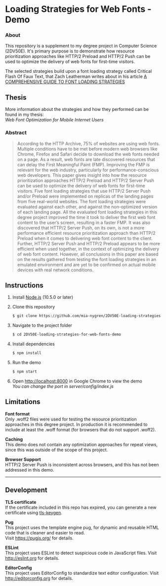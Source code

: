 # Loading Strategies for Web Fonts -  Demo

### About
This repository is a supplement to my degree project in Computer Science (2DV50E). It's primary purpose is to demonstrate how resource prioritization approaches like HTTP/2 Preload and HTTP/2 Push can be used to optimize the delivery of web fonts for first-time visitors.

The selected strategies build upon a font loading strategy called Critical Flash Of Faux Text, that Zach Leatherman writes about in his article [A COMPREHENSIVE GUIDE TO FONT LOADING STRATEGIES] 


## Thesis
More information about the strategies and how they performed can be found in my thesis:  
*Web Font Optimization for Mobile Internet Users*  

### Abstract
> According to the HTTP Archive, 75% of websites are using web fonts. Multiple
>  conditions have to be met before modern web browsers like Chrome, Firefox
>  and Safari decide to download the web fonts needed on a page. As a result, web
>  fonts are late discovered resources that can delay the First Meaningful Paint
>  (FMP). Improving the FMP is relevant for the web industry, particularly for
>  performance-conscious web developers. This paper gives insight into how the
>  resource prioritization approaches HTTP/2 Preload and HTTP/2 Server Push can
>  be used to optimize the delivery of web fonts for first-time visitors. Five font
>  loading strategies that use HTTP/2 Server Push and/or Preload were implemented
>  on replicas of the landing pages from five real-world websites. The font loading
>  strategies were evaluated against each other, and against the non-optimized
>  version of each landing page. All the evaluated font loading strategies in this
>  degree project improved the time it took to deliver the first web font content to
>  the user’s screen, resulting in a faster FMP. It was also discovered that HTTP/2
>  Server Push, on its own, is not a more performance efficient resource prioritization
>  approach than HTTP/2 Preload when it comes to delivering web font content to
>  the client. Further, HTTP/2 Server Push and HTTP/2 Preload appears to be more
>  efficient when used together, in the context of optimizing the delivery of web font
>  content. However, all conclusions in this paper are based on the results gathered
>  from testing the font loading strategies in an emulated environment and are yet to
> be confirmed on actual mobile devices with real network conditions.   
   




## Instructions

1. Install [Node.js](http://nodejs.org/) (10.5.0 or later)

1. Clone this repository
   ```sh
   $ git clone https://github.com/mia-nygren/2DV50E-loading-strategies-for-web-fonts-demo.git 
   ```

1. Navigate to the project folder
   ```sh
   $ cd 2DV50E-loading-strategies-for-web-fonts-demo
   ```

1. Install dependencies
   ```sh
   $ npm install
   ```

1. Run the demo
   ```sh
   $ npm start
   ```

1. Open <http://localhost:8000> in Google Chrome to view the demo  
    *You can change the port in server/config/index.js*

## Limitations

**Font format**  
Only .woff2 files were used for testing the resource prioritization approaches in this degree project. In production it is recommended to include at least the .woff format (for browsers that do not support .woff2).

**Caching**  
This demo does not contain any optimization approaches for repeat views, since this was outside of the scope of this project.

**Browser Support**  
HTTP/2 Server Push is inconsistent across browsers, and this has not been addressed in this demo.
* * *

## Development 

**TLS certificate**  
If the certificate included in this repo has expired, you can generate a new certificate using [tls-keygen](https://www.npmjs.com/package/tls-keygen).

**Pug**  
This project uses the template engine pug, for dynamic and reusable HTML code that is cleaner and easier to read.  
Visit https://pugjs.org/ for details.  

**ESLint**   
This project uses ESLint to detect suspicious code in JavaScript files.
Visit http://eslint.org for details. 

**EditorConfig**   
This project uses EditorConfig to standardize text editor configuration.
Visit http://editorconfig.org for details. 

[A COMPREHENSIVE GUIDE TO FONT LOADING STRATEGIES]: https://www.zachleat.com/web/comprehensive-webfonts/
